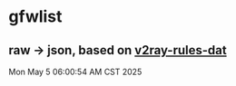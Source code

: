 # gfwlist
## raw -> json, based on [v2ray-rules-dat](https://github.com/Loyalsoldier/v2ray-rules-dat)
Mon May  5 06:00:54 AM CST 2025

